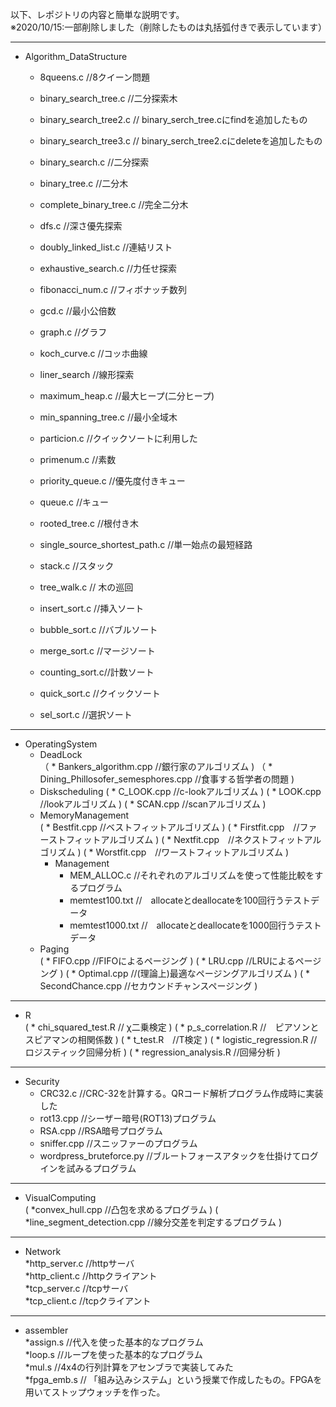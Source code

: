 
以下、レポジトリの内容と簡単な説明です。  
※2020/10/15:一部削除しました（削除したものは丸括弧付きで表示しています）

---
* Algorithm_DataStructure  
  * 8queens.c //8クイーン問題  
  * binary_search_tree.c //二分探索木  
  * binary_search_tree2.c // binary_serch_tree.cにfindを追加したもの  
  * binary_search_tree3.c // binary_serch_tree2.cにdeleteを追加したもの  
  * binary_search.c //二分探索  
  * binary_tree.c //二分木  
  * complete_binary_tree.c //完全二分木  
  * dfs.c //深さ優先探索  
  * doubly_linked_list.c //連結リスト  
  * exhaustive_search.c //力任せ探索  
  * fibonacci_num.c //フィボナッチ数列  
  * gcd.c //最小公倍数  
  * graph.c //グラフ  
  * koch_curve.c //コッホ曲線  
  * liner_search //線形探索  
  * maximum_heap.c //最大ヒープ(二分ヒープ)  
  * min_spanning_tree.c //最小全域木  
  * particion.c //クイックソートに利用した  
  * primenum.c //素数  
  * priority_queue.c //優先度付きキュー  
  * queue.c //キュー  
  * rooted_tree.c //根付き木  
  * single_source_shortest_path.c //単一始点の最短経路  
  * stack.c //スタック  
  * tree_walk.c // 木の巡回
   
  * insert_sort.c //挿入ソート  
  * bubble_sort.c //バブルソート  
  * merge_sort.c //マージソート  
  * counting_sort.c//計数ソート  
  * quick_sort.c //クイックソート  
  * sel_sort.c //選択ソート  
---  
* OperatingSystem  
  * DeadLock  
   （ * Bankers_algorithm.cpp //銀行家のアルゴリズム )
   （ * Dining_Phillosofer_semesphores.cpp //食事する哲学者の問題 )
  * Diskscheduling
    ( * C_LOOK.cpp //c-lookアルゴリズム )
    ( * LOOK.cpp //lookアルゴリズム )
    ( * SCAN.cpp //scanアルゴリズム )
  * MemoryManagement  
    ( * Bestfit.cpp //ベストフィットアルゴリズム )
    ( * Firstfit.cpp　//ファーストフィットアルゴリズム )
    ( * Nextfit.cpp　//ネクストフィットアルゴリズム )
    ( * Worstfit.cpp　//ワーストフィットアルゴリズム )
    * Management  
      * MEM_ALLOC.c //それぞれのアルゴリズムを使って性能比較をするプログラム  
      * memtest100.txt //　allocateとdeallocateを100回行うテストデータ  
      * memtest1000.txt //　allocateとdeallocateを1000回行うテストデータ  
  * Paging  
   ( * FIFO.cpp //FIFOによるページング )
   ( * LRU.cpp //LRUによるページング )
   ( * Optimal.cpp //(理論上)最適なページングアルゴリズム ) 
   ( * SecondChance.cpp //セカウンドチャンスページング ) 
---  
* R   
  ( * chi_squared_test.R // χ二乗検定 )
  ( * p_s_correlation.R //　ピアソンとスピアマンの相関係数 )
  ( * t_test.R　//T検定  )
  ( * logistic_regression.R //ロジスティック回帰分析 ) 
  ( * regression_analysis.R //回帰分析 )
---   
* Security
  * CRC32.c //CRC-32を計算する。QRコード解析プログラム作成時に実装した  
  * rot13.cpp //シーザー暗号(ROT13)プログラム  
  * RSA.cpp //RSA暗号プログラム  
  * sniffer.cpp //スニッファーのプログラム  
  * wordpress_bruteforce.py //ブルートフォースアタックを仕掛けてログインを試みるプログラム  
---
* VisualComputing  
  ( *convex_hull.cpp //凸包を求めるプログラム  )
  ( *line_segment_detection.cpp //線分交差を判定するプログラム )  
---
* Network  
  *http_server.c //httpサーバ  
  *http_client.c //httpクライアント  
  *tcp_server.c //tcpサーバ  
  *tcp_client.c //tcpクライアント  　　
---
* assembler  
  *assign.s //代入を使った基本的なプログラム  
  *loop.s //ループを使った基本的なプログラム  
  *mul.s //4x4の行列計算をアセンブラで実装してみた  
  *fpga_emb.s // 「組み込みシステム」という授業で作成したもの。FPGAを用いてストップウォッチを作った。     
